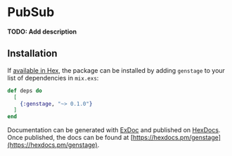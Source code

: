 # PubSub

**TODO: Add description**

## Installation

If [available in Hex](https://hex.pm/docs/publish), the package can be installed
by adding `genstage` to your list of dependencies in `mix.exs`:

```elixir
def deps do
  [
    {:genstage, "~> 0.1.0"}
  ]
end
```

Documentation can be generated with [ExDoc](https://github.com/elixir-lang/ex_doc)
and published on [HexDocs](https://hexdocs.pm). Once published, the docs can
be found at [https://hexdocs.pm/genstage](https://hexdocs.pm/genstage).

